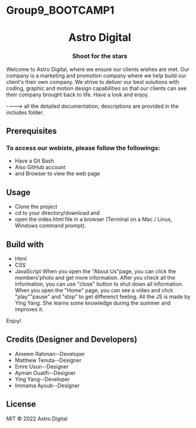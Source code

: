 # Group9_BOOTCAMP1

<h1 align="center"> Astro Digital </h1>

<h3 align="center"> Shoot for the stars </h3>

 Welcome to Astro Digital, where we ensure our clients wishes are met. Our company is a marketing and promotion company where we help build our client's their own company. We strive to deliver our best solutions with coding, graphic and motion design capabilities so that our clients can see their company brought back to life.
 Have a look and enjoy.

 ----> all the detailed documentation, descriptions are provided in the includes folder.

## Prerequisites
### To access our webiste, please follow the followings:
 - Have a Git Bash
 - Also GitHub account
 - and Browser to view the web page

## Usage
 - Clone the project
 - cd to your directory/download and
 - open the index.html file in a browser (Terminal on a Mac / Linux, Windows command prompt).

## Build with
 - Html
 - CSS
 - JavaScript
 When you open the "About Us"page, you can click the members'photo and get more information. After you check all the information, you can use "close" button to shut down all information. When you open the "Home" page, you can see a video and click "play""pause" and "stop" to get differenct feeling.
 All the JS is made by Ying Yang. She learns some knowledge during the summer and improves it.

Enjoy!

## Credits (Designer and Developers)
- Ameem Rahman--Developer
- Matthew Tenuta--Designer
- Emre Usun--Designer
- Ayman Oualifi--Designer
- Ying Yang--Developer
- Immama Ayoub--Designer

## License
MIT © 2022 Astro Digital
